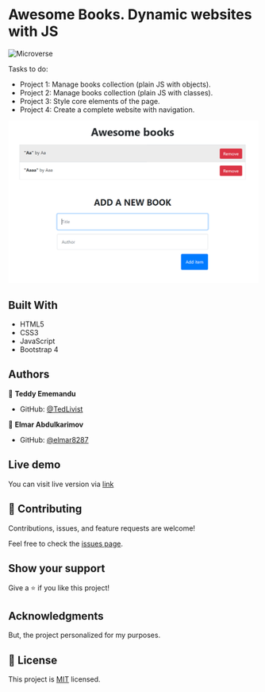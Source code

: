 # Awesome Books. Dynamic websites with JS

![Microverse](https://img.shields.io/badge/Microverse-blueviolet)

Tasks to do:

- Project 1: Manage books collection (plain JS with objects).
- Project 2: Manage books collection (plain JS with classes).
- Project 3: Style core elements of the page.
- Project 4: Create a complete website with navigation.

![Screen Shot](./screensht.PNG)

## Built With

- HTML5
- CSS3
- JavaScript
- Bootstrap 4

## Authors

👤 **Teddy Ememandu**

- GitHub: [@TedLivist](https://github.com/TedLivist)

👤 **Elmar Abdulkarimov**

- GitHub: [@elmar8287](https://github.com/elmar8287)

## Live demo
You can visit live version via [link](https://tedlivist.github.io/awesome-books/)

## 🤝 Contributing

Contributions, issues, and feature requests are welcome!

Feel free to check the [issues page](../../issues/).

## Show your support

Give a ⭐️ if you like this project!

## Acknowledgments

But, the project personalized for my  purposes.

## 📝 License

This project is [MIT](./MIT.md) licensed.
